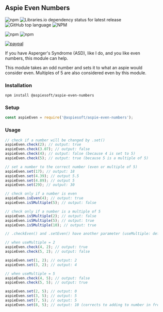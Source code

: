 ## Aspie Even Numbers

![npm](https://img.shields.io/npm/v/aspie-even-numbers)
![Libraries.io dependency status for latest release](https://img.shields.io/librariesio/release/npm/aspie-even-numbers)
![GitHub top language](https://img.shields.io/github/languages/top/aspiesoft/aspie-even-numbers)
![NPM](https://img.shields.io/npm/l/aspie-even-numbers)

![npm](https://img.shields.io/npm/dw/aspie-even-numbers)
![npm](https://img.shields.io/npm/dm/aspie-even-numbers)

[![paypal](https://img.shields.io/badge/buy%20me%20a%20coffee-paypal-blue)](https://buymeacoffee.aspiesoft.com/)

If you have Asperger's Syndrome (ASD), like I do, and you like even numbers, this module can help.

This module takes an odd number and sets it to what an aspie would consider even.
Multiples of 5 are also considered even by this module.

### Installation

```shell script
npm install @aspiesoft/aspie-even-numbers
```

### Setup

```js
const aspieEven = require('@aspiesoft/aspie-even-numbers');
```

### Usage

```js
// check if a number will be changed by .set()
aspieEven.check(2); // output: true
aspieEven.check(3.07); // output: false
aspieEven.check(4); // output: false (because 4 is set to 5)
aspieEven.check(5); // output: true (because 5 is a multiple of 5)

// set a number to the correct number (even or multiple of 5)
aspieEven.set(17); // output: 18
aspieEven.set(4.39); // output 5.5
aspieEven.set(4.89); // output 5
aspieEven.set(29); // output: 30

// check only if a number is even
aspieEven.isEven(4); // output: true
aspieEven.is5Multiple(5); // output: false

// check only if a number is a multiple of 5
aspieEven.is5Multiple(2); // output: false
aspieEven.is5Multiple(5); // output: true
aspieEven.is5Multiple(10); // output: true

// .checkEven() and .setEven() have another parameter (useMultiple: default = 'both')

// when useMultiple = 2
aspieEven.check(4, 2); // output: true
aspieEven.check(5, 2); // output: false

aspieEven.set(1, 2); // output: 2
aspieEven.set(3, 2); // output: 4

// when useMultiple = 5
aspieEven.check(4, 5); // output: false
aspieEven.check(5, 5); // output: true

aspieEven.set(2, 5); // output: 0
aspieEven.set(3, 5); // output: 5
aspieEven.set(7, 5); // output: 5
aspieEven.set(8, 5); // output: 10 (corrects to adding to number in front)

```
